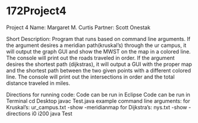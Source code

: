 # 172Project4
Project 4
Name: Margaret M. Curtis
Partner: Scott Onestak

Short Description:
Program that runs based on command line arguments. If the argument desires a meridian path(kruskal’s) through the ur campus, it will output the graph GUI and show the MWST on the map in a colored line. The console will print out the roads traveled in order. If the argument desires the shortest path (dijkstras), it will output a GUI with the proper map and the shortest path between the two given points with a different colored line. The console will print out the intersections in order and the total distance traveled in miles. 

Directions for running code:
Code can be run in Eclipse
Code can be run in Terminal
cd Desktop 
javac Test.java
example command line arguments:
for Kruskal’s: ur_campus.txt -show -meridianmap
for Dijkstra’s: nys.txt -show -directions i0 i200
java Test
